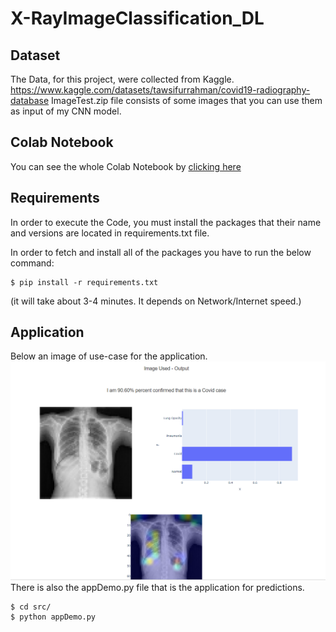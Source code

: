 # X-RayImageClassification_DL

## Dataset
The Data, for this project, were collected from Kaggle. https://www.kaggle.com/datasets/tawsifurrahman/covid19-radiography-database
ImageTest.zip file consists of some images that you can use them as input of my CNN model.

## Colab Notebook
You can see the whole Colab Notebook by [clicking here](https://nbviewer.org/github/icsd13152/X-RayImageClassification_DL/blob/main/X_RayImageClassification_With_Deep_Learning.ipynb)

## Requirements

In order to execute the Code, you must install the packages that their name and versions are located in requirements.txt file.

In order to fetch and install all of the packages you have to run the below command:
```
$ pip install -r requirements.txt

```
(it will take about 3-4 minutes. It depends on Network/Internet speed.)

## Application
Below an image of use-case for the application.  
![mockup](https://github.com/icsd13152/X-RayImageClassification_DL/blob/main/mockup/mockup.PNG?raw=true)
There is also the appDemo.py file that is the application for predictions.

```
$ cd src/
$ python appDemo.py

```